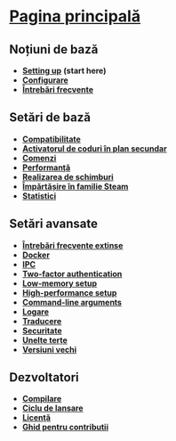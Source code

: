# **[Pagina principală](https://github.com/JustArchiNET/ArchiSteamFarm/wiki/Home)**

## Noțiuni de bază

* **[Setting up](https://github.com/JustArchiNET/ArchiSteamFarm/wiki/Setting-up)** **(start here)**
* **[Configurare](https://github.com/JustArchiNET/ArchiSteamFarm/wiki/Configuration)**
* **[Întrebări frecvente](https://github.com/JustArchiNET/ArchiSteamFarm/wiki/FAQ)**

## Setări de bază

* **[Compatibilitate](https://github.com/JustArchiNET/ArchiSteamFarm/wiki/Compatibility)**
* **[Activatorul de coduri în plan secundar](https://github.com/JustArchiNET/ArchiSteamFarm/wiki/Background-games-redeemer)**
* **[Comenzi](https://github.com/JustArchiNET/ArchiSteamFarm/wiki/Commands)**
* **[Performanță](https://github.com/JustArchiNET/ArchiSteamFarm/wiki/Performance)**
* **[Realizarea de schimburi](https://github.com/JustArchiNET/ArchiSteamFarm/wiki/Trading)**
* **[Împărtășire în familie Steam](https://github.com/JustArchiNET/ArchiSteamFarm/wiki/Steam-Family-Sharing)**
* **[Statistici](https://github.com/JustArchiNET/ArchiSteamFarm/wiki/Statistics)**

## Setări avansate

* **[Întrebări frecvente extinse](https://github.com/JustArchiNET/ArchiSteamFarm/wiki/Extended-FAQ)**
* **[Docker](https://github.com/JustArchiNET/ArchiSteamFarm/wiki/Docker)**
* **[IPC](https://github.com/JustArchiNET/ArchiSteamFarm/wiki/IPC)**
* **[Two-factor authentication](https://github.com/JustArchiNET/ArchiSteamFarm/wiki/Two-factor-authentication)**
* **[Low-memory setup](https://github.com/JustArchiNET/ArchiSteamFarm/wiki/Low-memory-setup)**
* **[High-performance setup](https://github.com/JustArchiNET/ArchiSteamFarm/wiki/High-performance-setup)**
* **[Command-line arguments](https://github.com/JustArchiNET/ArchiSteamFarm/wiki/Command-line-arguments)**
* **[Logare](https://github.com/JustArchiNET/ArchiSteamFarm/wiki/Logging)**
* **[Traducere](https://github.com/JustArchiNET/ArchiSteamFarm/wiki/Localization)**
* **[Securitate](https://github.com/JustArchiNET/ArchiSteamFarm/wiki/Security)**
* **[Unelte terțe](https://github.com/JustArchiNET/ArchiSteamFarm/wiki/Third-party-tools)**
* **[Versiuni vechi](https://github.com/JustArchiNET/ArchiSteamFarm/wiki/Deprecation)**

## Dezvoltatori

* **[Compilare](https://github.com/JustArchiNET/ArchiSteamFarm/wiki/Compilation)**
* **[Ciclu de lansare](https://github.com/JustArchiNET/ArchiSteamFarm/wiki/Release-cycle)**
* **[Licenţă](https://github.com/JustArchiNET/ArchiSteamFarm/wiki/License)**
* **[Ghid pentru contributii](https://github.com/JustArchiNET/ArchiSteamFarm/blob/master/.github/CONTRIBUTING.md)**